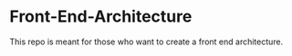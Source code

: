 Front-End-Architecture
======================

This repo is meant for those who want to create a front end architecture.
